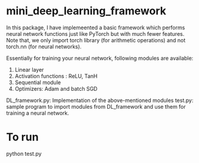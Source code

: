 # mini_deep_learning_framework

In this package, I have implemeented a basic framework which performs neural network functions just like PyTorch but with much fewer features. Note that, we only import torch library (for arithmetic operations) and not torch.nn (for neural networks).

Essentially for training your neural network, following modules are available:
1. Linear layer
2. Activation functions : ReLU, TanH
3. Sequential module
4. Optimizers: Adam and batch SGD

DL_framework.py: Implementation of the above-mentioned modules 
test.py: sample program to import modules from DL_framework and use them for training a neural network.

# To run
python test.py

